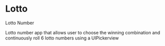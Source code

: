 # Lotto
Lotto Number

Lotto number app that allows user to choose the winning combination and continuously roll 6 lotto numbers using a UIPickerview
